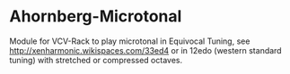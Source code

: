 
# Ahornberg-Microtonal

Module for VCV-Rack to play microtonal in Equivocal Tuning, see http://xenharmonic.wikispaces.com/33ed4 or in 12edo (western standard tuning) with stretched or compressed octaves.

